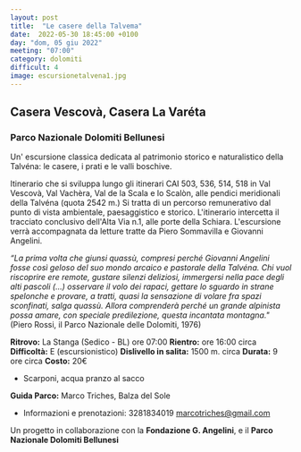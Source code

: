 ```yaml
---
layout: post
title:  "Le casere della Talvema"
date:  2022-05-30 18:45:00 +0100
day: "dom, 05 giu 2022"
meeting: "07:00"
category: dolomiti 
difficult: 4
image: escursionetalvena1.jpg
---
```


## Casera Vescovà, Casera La Varéta
### Parco Nazionale Dolomiti Bellunesi 

Un' escursione classica dedicata al patrimonio storico e naturalistico della Talvéna: le casere, i prati e le valli boschive. 

Itinerario che si sviluppa lungo gli itinerari CAI 503, 536, 514, 518 in Val Vescovà, Val Vachèra, Val de la Scala e lo Scalòn, alle pendici meridionali della Talvéna (quota 2542 m.) 
Si tratta di un percorso remunerativo dal punto di vista ambientale, paesaggistico e storico. L'itinerario intercetta il tracciato conclusivo dell'Alta Via n.1, alle porte della Schiara.
L'escursione verrà accompagnata da letture tratte da Piero Sommavilla e Giovanni Angelini. 

*“La prima volta che giunsi quassù, compresi perché Giovanni Angelini fosse così geloso del suo mondo arcaico e pastorale della Talvéna. Chi vuol riscoprire ere remote, gustare silenzi deliziosi, immergersi nella pace degli alti pascoli (...) osservare il volo dei rapaci, gettare lo sguardo in strane spelonche e provare, a tratti, quasi la sensazione di volare fra spazi sconfinati, salga quassù. Allora comprenderà perché un grande alpinista possa amare, con speciale predilezione, questa incantata montagna."*
(Piero Rossi, il Parco Nazionale delle Dolomiti, 1976) 

**Ritrovo:** La Stanga (Sedico - BL) ore 07:00
**Rientro:** ore 16:00 circa 
**Difficoltà:** E (escursionistico)
**Dislivello in salita:**  1500 m. circa
**Durata:** 9 ore circa
**Costo:** 20€
+ Scarponi, acqua pranzo al sacco 

**Guida Parco:** Marco Triches, Balza del Sole
* Informazioni e prenotazioni: 3281834019 marcotriches@gmail.com 

Un progetto in collaborazione con la **Fondazione G. Angelini**, e il **Parco Nazionale Dolomiti Bellunesi** 


